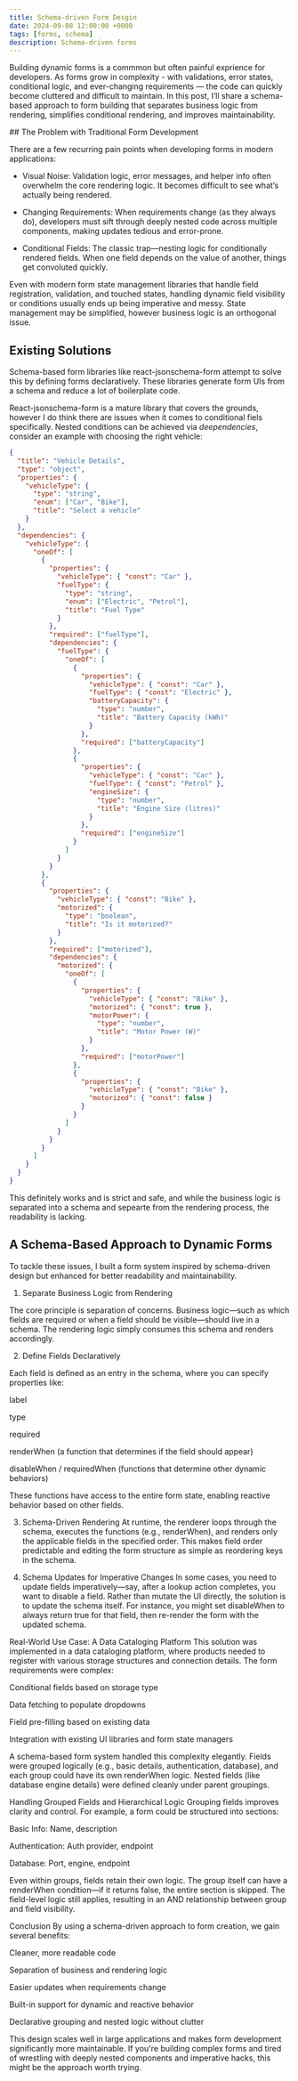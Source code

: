 ```yaml
---
title: Schema-driven Form Desgin
date: 2024-09-08 12:00:00 +0000
tags: [forms, schema]     
description: Schema-driven forms
---
```


Building dynamic forms is a commmon but often painful exprience for developers. As forms grow in complexity - with validations, error states, conditional logic, and ever-changing requirements — the code can quickly become cluttered and difficult to maintain. In this post, I’ll share a schema-based approach to form building that separates business logic from rendering, simplifies conditional rendering, and improves maintainability.

## The Problem with Traditional Form Development

There are a few recurring pain points when developing forms in modern applications:

- Visual Noise: Validation logic, error messages, and helper info often overwhelm the core rendering logic. It becomes difficult to see what’s actually being rendered.

- Changing Requirements: When requirements change (as they always do), developers must sift through deeply nested code across multiple components, making updates tedious and error-prone.

- Conditional Fields: The classic trap—nesting logic for conditionally rendered fields. When one field depends on the value of another, things get convoluted quickly.

Even with modern form state management libraries that handle field registration, validation, and touched states, handling dynamic field visibility or conditions usually ends up being imperative and messy. State management may be simplified, however business logic is an orthogonal issue.

## Existing Solutions

Schema-based form libraries like react-jsonschema-form attempt to solve this by defining forms declaratively. These libraries generate form UIs from a schema and reduce a lot of boilerplate code. 

React-jsonschema-form is a mature library that covers the grounds, however I do think there are issues when it comes to conditional fiels specifically. Nested conditions can be achieved via *deependencies*, consider an example with choosing the right vehicle:

```json
{
  "title": "Vehicle Details",
  "type": "object",
  "properties": {
    "vehicleType": {
      "type": "string",
      "enum": ["Car", "Bike"],
      "title": "Select a vehicle"
    }
  },
  "dependencies": {
    "vehicleType": {
      "oneOf": [
        {
          "properties": {
            "vehicleType": { "const": "Car" },
            "fuelType": {
              "type": "string",
              "enum": ["Electric", "Petrol"],
              "title": "Fuel Type"
            }
          },
          "required": ["fuelType"],
          "dependencies": {
            "fuelType": {
              "oneOf": [
                {
                  "properties": {
                    "vehicleType": { "const": "Car" },
                    "fuelType": { "const": "Electric" },
                    "batteryCapacity": {
                      "type": "number",
                      "title": "Battery Capacity (kWh)"
                    }
                  },
                  "required": ["batteryCapacity"]
                },
                {
                  "properties": {
                    "vehicleType": { "const": "Car" },
                    "fuelType": { "const": "Petrol" },
                    "engineSize": {
                      "type": "number",
                      "title": "Engine Size (litres)"
                    }
                  },
                  "required": ["engineSize"]
                }
              ]
            }
          }
        },
        {
          "properties": {
            "vehicleType": { "const": "Bike" },
            "motorized": {
              "type": "boolean",
              "title": "Is it motorized?"
            }
          },
          "required": ["motorized"],
          "dependencies": {
            "motorized": {
              "oneOf": [
                {
                  "properties": {
                    "vehicleType": { "const": "Bike" },
                    "motorized": { "const": true },
                    "motorPower": {
                      "type": "number",
                      "title": "Motor Power (W)"
                    }
                  },
                  "required": ["motorPower"]
                },
                {
                  "properties": {
                    "vehicleType": { "const": "Bike" },
                    "motorized": { "const": false }
                  }
                }
              ]
            }
          }
        }
      ]
    }
  }
}
```

This definitely works and is strict and safe, and while the business logic is separated into a schema and sepearte from the rendering process, the readability is lacking.


## A Schema-Based Approach to Dynamic Forms

To tackle these issues, I built a form system inspired by schema-driven design but enhanced for better readability and maintainability.

1. Separate Business Logic from Rendering

The core principle is separation of concerns. Business logic—such as which fields are required or when a field should be visible—should live in a schema. The rendering logic simply consumes this schema and renders accordingly.

2. Define Fields Declaratively

Each field is defined as an entry in the schema, where you can specify properties like:

label

type

required

renderWhen (a function that determines if the field should appear)

disableWhen / requiredWhen (functions that determine other dynamic behaviors)

These functions have access to the entire form state, enabling reactive behavior based on other fields.

3. Schema-Driven Rendering
At runtime, the renderer loops through the schema, executes the functions (e.g., renderWhen), and renders only the applicable fields in the specified order. This makes field order predictable and editing the form structure as simple as reordering keys in the schema.

4. Schema Updates for Imperative Changes
In some cases, you need to update fields imperatively—say, after a lookup action completes, you want to disable a field. Rather than mutate the UI directly, the solution is to update the schema itself. For instance, you might set disableWhen to always return true for that field, then re-render the form with the updated schema.

Real-World Use Case: A Data Cataloging Platform
This solution was implemented in a data cataloging platform, where products needed to register with various storage structures and connection details. The form requirements were complex:

Conditional fields based on storage type

Data fetching to populate dropdowns

Field pre-filling based on existing data

Integration with existing UI libraries and form state managers

A schema-based form system handled this complexity elegantly. Fields were grouped logically (e.g., basic details, authentication, database), and each group could have its own renderWhen logic. Nested fields (like database engine details) were defined cleanly under parent groupings.

Handling Grouped Fields and Hierarchical Logic
Grouping fields improves clarity and control. For example, a form could be structured into sections:

Basic Info: Name, description

Authentication: Auth provider, endpoint

Database: Port, engine, endpoint

Even within groups, fields retain their own logic. The group itself can have a renderWhen condition—if it returns false, the entire section is skipped. The field-level logic still applies, resulting in an AND relationship between group and field visibility.

Conclusion
By using a schema-driven approach to form creation, we gain several benefits:

Cleaner, more readable code

Separation of business and rendering logic

Easier updates when requirements change

Built-in support for dynamic and reactive behavior

Declarative grouping and nested logic without clutter

This design scales well in large applications and makes form development significantly more maintainable. If you're building complex forms and tired of wrestling with deeply nested components and imperative hacks, this might be the approach worth trying.